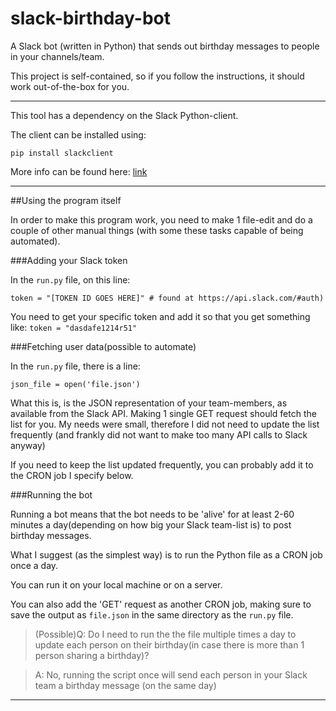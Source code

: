 # slack-birthday-bot

A Slack bot (written in Python) that sends out birthday messages to people in your channels/team.

This project is self-contained, so if you follow the instructions, it should work out-of-the-box for you.

----------

This tool has a dependency on the Slack Python-client.

The client can be installed using:

```
pip install slackclient
```

More info can be found here: [link](https://github.com/slackhq/python-slackclient)

----------

##Using the program itself

In order to make this program work, you need to make 1 file-edit and do a couple of other manual things (with some these tasks capable of being automated).

###Adding your Slack token

In the `run.py` file, on this line:

```
token = "[TOKEN ID GOES HERE]" # found at https://api.slack.com/#auth)  
```

You need to get your specific token and add it so that you get something like: `token = "dasdafe1214r51"`

###Fetching user data(possible to automate)

In the `run.py` file, there is a line: 

```
json_file = open('file.json')
```

What this is, is the JSON representation of your team-members, as available from the Slack API. Making 1 single GET request should fetch the list for you. My needs were small, therefore I did not need to update the list frequently (and frankly did not want to make too many API calls to Slack anyway)

If you need to keep the list updated frequently, you can probably add it to the CRON job I specify below.

###Running the bot

Running a bot means that the bot needs to be 'alive' for at least 2-60 minutes a day(depending on how big your Slack team-list is) to post birthday messages.

What I suggest (as the simplest way) is to run the Python file as a CRON job once a day.

You can run it on your local machine or on a server.

You can also add the 'GET' request as another CRON job, making sure to save the output as `file.json` in the same directory as the `run.py` file.

> (Possible)Q: Do I need to run the the file multiple times a day to update each person on their birthday(in case there is more than 1 person sharing a birthday)?

> A: No, running the script once will send each person in your Slack team a birthday message (on the same day)

----------